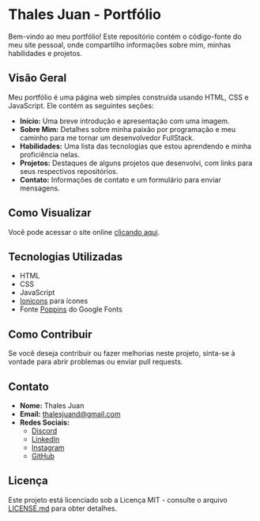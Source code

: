# Thales Juan - Portfólio

Bem-vindo ao meu portfólio! Este repositório contém o código-fonte do meu site pessoal, onde compartilho informações sobre mim, minhas habilidades e projetos.

## Visão Geral

Meu portfólio é uma página web simples construída usando HTML, CSS e JavaScript. Ele contém as seguintes seções:

- **Início:** Uma breve introdução e apresentação com uma imagem.
- **Sobre Mim:** Detalhes sobre minha paixão por programação e meu caminho para me tornar um desenvolvedor FullStack.
- **Habilidades:** Uma lista das tecnologias que estou aprendendo e minha proficiência nelas.
- **Projetos:** Destaques de alguns projetos que desenvolvi, com links para seus respectivos repositórios.
- **Contato:** Informações de contato e um formulário para enviar mensagens.

## Como Visualizar

Você pode acessar o site online [clicando aqui](https://thalesjuan.netlify.app).

## Tecnologias Utilizadas

- HTML
- CSS
- JavaScript
- [Ionicons](https://ionicons.com/) para ícones
- Fonte [Poppins](https://fonts.google.com/specimen/Poppins) do Google Fonts

## Como Contribuir

Se você deseja contribuir ou fazer melhorias neste projeto, sinta-se à vontade para abrir problemas ou enviar pull requests.

## Contato

- **Nome:** Thales Juan
- **Email:** thalesjuand@gmail.com
- **Redes Sociais:**
  - [Discord](https://discord.com/users/829877072079487066)
  - [LinkedIn](#)
  - [Instagram](https://instagram.com/thalesjuan._)
  - [GitHub](https://github.com/thalesjuann)

## Licença

Este projeto está licenciado sob a Licença MIT - consulte o arquivo [LICENSE.md](LICENSE.md) para obter detalhes.
